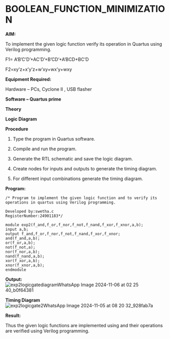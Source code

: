 # BOOLEAN_FUNCTION_MINIMIZATION

**AIM:**

To implement the given logic function verify its operation in Quartus using Verilog programming.

F1= A’B’C’D’+AC’D’+B’CD’+A’BCD+BC’D 

F2=xy’z+x’y’z+w’xy+wx’y+wxy

**Equipment Required:**

Hardware – PCs, Cyclone II , USB flasher

**Software – Quartus prime**

**Theory**

**Logic Diagram**

**Procedure**

1.	Type the program in Quartus software.

2.	Compile and run the program.

3.	Generate the RTL schematic and save the logic diagram.

4.	Create nodes for inputs and outputs to generate the timing diagram.

5.	For different input combinations generate the timing diagram.


**Program:**
```
/* Program to implement the given logic function and to verify its operations in quartus using Verilog programming. 

Developed by:swetha.c 
RegisterNumber:24901183*/
```
```
module exp2(f_and,f_or,f_nor,f_not,f_nand,f_xor,f_xnor,a,b);
input a,b;
output f_and,f_or,f_nor,f_not,f_nand,f_xor,f_xnor;
and(f_and,a,b);
or(f_or,a,b);
not(f_not,a);
nor(f_nor,a,b);
nand(f_nand,a,b);
xor(f_xor,a,b);
xnor(f_xnor,a,b);
endmodule
```

**Output:**
![exp2logicgatediagramWhatsApp Image 2024-11-06 at 02 25 40_b0f64381](https://github.com/user-attachments/assets/3edf40a5-80d0-4fbd-bb3e-8d8e79abbf3e)


**Timing Diagram**
![exp2logicgate2WhatsApp Image 2024-11-05 at 08 20 32_928fab7a](https://github.com/user-attachments/assets/f69d77d0-59e4-4ed8-b003-babf66be48d7)

**Result:**

Thus the given logic functions are implemented using and their operations are verified using Verilog programming.

